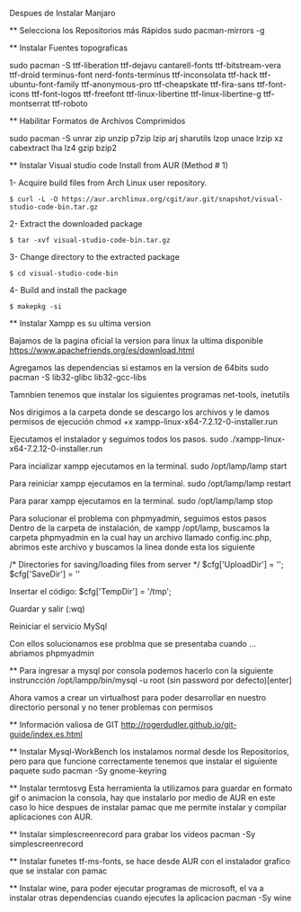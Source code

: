 Despues de Instalar Manjaro

** Selecciona los Repositorios más Rápidos
sudo pacman-mirrors -g

** Instalar Fuentes topograficas

sudo pacman -S ttf-liberation ttf-dejavu cantarell-fonts ttf-bitstream-vera ttf-droid terminus-font nerd-fonts-terminus ttf-inconsolata ttf-hack ttf-ubuntu-font-family ttf-anonymous-pro ttf-cheapskate ttf-fira-sans ttf-font-icons ttf-font-logos ttf-freefont ttf-linux-libertine ttf-linux-libertine-g ttf-montserrat ttf-roboto

** Habilitar Formatos de Archivos Comprimidos

sudo pacman -S unrar zip unzip p7zip lzip arj sharutils lzop unace lrzip xz cabextract lha lz4 gzip bzip2

** Instalar Visual studio code
Install from AUR (Method # 1)

1- Acquire build files from Arch Linux user repository.

    $ curl -L -O https://aur.archlinux.org/cgit/aur.git/snapshot/visual-studio-code-bin.tar.gz

2- Extract the downloaded package

    $ tar -xvf visual-studio-code-bin.tar.gz

3- Change directory to the extracted package

    $ cd visual-studio-code-bin

4- Build and install the package

    $ makepkg -si

** Instalar Xampp es su ultima version

Bajamos de la pagina oficial la version para linux la ultima disponible
https://www.apachefriends.org/es/download.html

Agregamos las dependencias si estamos en la version de 64bits
sudo pacman -S lib32-glibc lib32-gcc-libs

Tamnbien tenemos que instalar los siguientes programas
net-tools, inetutils

Nos dirigimos a la carpeta donde se descargo los archivos y le damos permisos de ejecución
chmod +x xampp-linux-x64-7.2.12-0-installer.run 

Ejecutamos el instalador y seguimos todos los pasos.
sudo ./xampp-linux-x64-7.2.12-0-installer.run

Para incializar xampp ejecutamos en la terminal.
sudo /opt/lamp/lamp start

Para reiniciar xampp ejecutamos en la terminal.
sudo /opt/lamp/lamp restart

Para parar xampp ejecutamos en la terminal.
sudo /opt/lamp/lamp stop

Para solucionar el problema con phpmyadmin, seguimos estos pasos
Dentro de la carpeta de instalación, de xampp /opt/lamp, buscamos la carpeta phpmyadmin
en la cual hay un archivo llamado config.inc.php, abrimos este archivo y buscamos la linea donde esta los siguiente

/* Directories for saving/loading files from server */
$cfg['UploadDir'] = '';
$cfg['SaveDir'] = ''

Insertar el código: 
$cfg['TempDir'] = '/tmp';

Guardar y salir (:wq)

Reiniciar el servicio MySql 

Con ellos solucionamos ese problma que se presentaba cuando ... abriamos phpmyadmin

** Para ingresar a mysql por consola podemos hacerlo con la siguiente instruncción
/opt/lampp/bin/mysql -u root  (sin password por defecto)[enter]

Ahora vamos a crear un virtualhost para poder desarrollar en nuestro directorio personal y no tener problemas con permisos



** Información valiosa de GIT
http://rogerdudler.github.io/git-guide/index.es.html


** Instalar Mysql-WorkBench
los instalamos normal desde los Repositorios, pero para que funcione correctamente tenemos que instalar el siguiente paquete
sudo pacman -Sy gnome-keyring

** Instalar termtosvg
Esta herramienta la utilizamos para guardar en formato gif o animacion la consola, hay que instalarlo por medio de AUR
en este caso lo hice despues de instalar pamac que me permite instalar y compilar aplicaciones con AUR.

** Instalar simplescreenrecord para grabar los videos
pacman -Sy simplescreenrecord

** Instalar funetes tf-ms-fonts, se hace desde AUR con el instalador grafico que se instalar con pamac

** Instalar wine, para poder ejecutar programas de microsoft, el va a instalar otras dependencias cuando ejecutes la aplicacion
pacman -Sy wine
